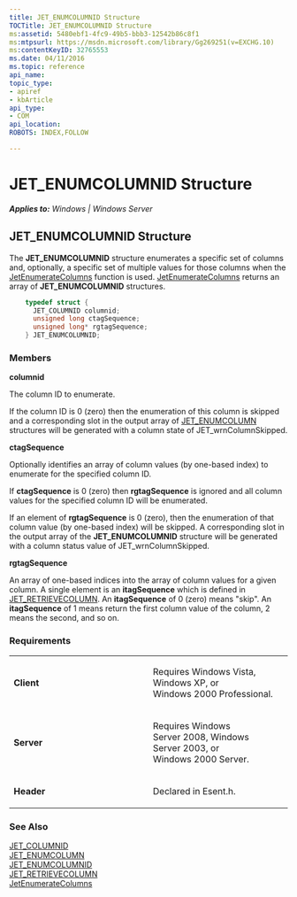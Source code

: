 ```yaml
---
title: JET_ENUMCOLUMNID Structure
TOCTitle: JET_ENUMCOLUMNID Structure
ms:assetid: 5480ebf1-4fc9-49b5-bbb3-12542b86c8f1
ms:mtpsurl: https://msdn.microsoft.com/library/Gg269251(v=EXCHG.10)
ms:contentKeyID: 32765553
ms.date: 04/11/2016
ms.topic: reference
api_name: 
topic_type: 
- apiref
- kbArticle
api_type: 
- COM
api_location: 
ROBOTS: INDEX,FOLLOW

---
```


# JET_ENUMCOLUMNID Structure


_**Applies to:** Windows | Windows Server_

## JET_ENUMCOLUMNID Structure

The **JET_ENUMCOLUMNID** structure enumerates a specific set of columns and, optionally, a specific set of multiple values for those columns when the [JetEnumerateColumns](./jetenumeratecolumns-function.md) function is used. [JetEnumerateColumns](./jetenumeratecolumns-function.md) returns an array of **JET_ENUMCOLUMNID** structures.

```cpp
    typedef struct {
      JET_COLUMNID columnid;
      unsigned long ctagSequence;
      unsigned long* rgtagSequence;
    } JET_ENUMCOLUMNID;
```

### Members

**columnid**

The column ID to enumerate.

If the column ID is 0 (zero) then the enumeration of this column is skipped and a corresponding slot in the output array of [JET_ENUMCOLUMN](./jet-enumcolumn-structure.md) structures will be generated with a column state of JET_wrnColumnSkipped.

**ctagSequence**

Optionally identifies an array of column values (by one-based index) to enumerate for the specified column ID.

If **ctagSequence** is 0 (zero) then **rgtagSequence** is ignored and all column values for the specified column ID will be enumerated.

If an element of **rgtagSequence** is 0 (zero), then the enumeration of that column value (by one-based index) will be skipped. A corresponding slot in the output array of the **JET_ENUMCOLUMNID** structure will be generated with a column status value of JET_wrnColumnSkipped.

**rgtagSequence**

An array of one-based indices into the array of column values for a given column. A single element is an **itagSequence** which is defined in [JET_RETRIEVECOLUMN](./jet-retrievecolumn-structure.md). An **itagSequence** of 0 (zero) means "skip". An **itagSequence** of 1 means return the first column value of the column, 2 means the second, and so on.

### Requirements

<table>
<colgroup>
<col style="width: 50%" />
<col style="width: 50%" />
</colgroup>
<tbody>
<tr class="odd">
<td><p><strong>Client</strong></p></td>
<td><p>Requires Windows Vista, Windows XP, or Windows 2000 Professional.</p></td>
</tr>
<tr class="even">
<td><p><strong>Server</strong></p></td>
<td><p>Requires Windows Server 2008, Windows Server 2003, or Windows 2000 Server.</p></td>
</tr>
<tr class="odd">
<td><p><strong>Header</strong></p></td>
<td><p>Declared in Esent.h.</p></td>
</tr>
</tbody>
</table>


### See Also

[JET_COLUMNID](./jet-columnid.md)  
[JET_ENUMCOLUMN](./jet-enumcolumn-structure.md)  
[JET_ENUMCOLUMNID]()  
[JET_RETRIEVECOLUMN](./jet-retrievecolumn-structure.md)  
[JetEnumerateColumns](./jetenumeratecolumns-function.md)